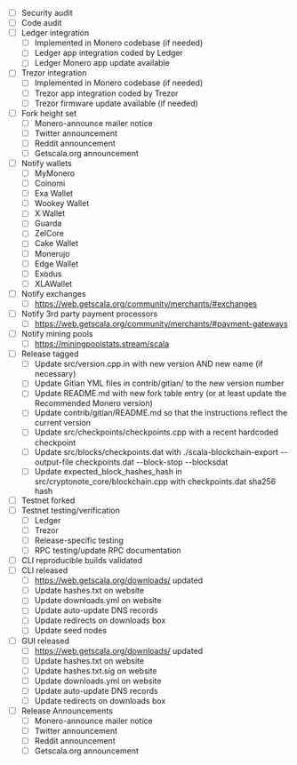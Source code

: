 - [ ] Security audit
- [ ] Code audit
- [ ] Ledger integration
  - [ ] Implemented in Monero codebase (if needed)
  - [ ] Ledger app integration coded by Ledger
  - [ ] Ledger Monero app update available
- [ ] Trezor integration
  - [ ] Implemented in Monero codebase (if needed)
  - [ ] Trezor app integration coded by Trezor
  - [ ] Trezor firmware update available (if needed)
- [ ] Fork height set
  - [ ] Monero-announce mailer notice
  - [ ] Twitter announcement
  - [ ] Reddit announcement
  - [ ] Getscala.org announcement
- [ ] Notify wallets
  - [ ] MyMonero
  - [ ] Coinomi
  - [ ] Exa Wallet
  - [ ] Wookey Wallet
  - [ ] X Wallet
  - [ ] Guarda
  - [ ] ZelCore
  - [ ] Cake Wallet
  - [ ] Monerujo
  - [ ] Edge Wallet
  - [ ] Exodus
  - [ ] XLAWallet
- [ ] Notify exchanges
  - [ ] https://web.getscala.org/community/merchants/#exchanges
- [ ] Notify 3rd party payment processors
  - [ ] https://web.getscala.org/community/merchants/#payment-gateways
- [ ] Notify mining pools
  - [ ] https://miningpoolstats.stream/scala
- [ ] Release tagged
  - [ ] Update src/version.cpp.in with new version AND new name (if necessary)
  - [ ] Update Gitian YML files in contrib/gitian/ to the new version number
  - [ ] Update README.md with new fork table entry (or at least update the Recommended Monero version)
  - [ ] Update contrib/gitian/README.md so that the instructions reflect the current version
  - [ ] Update src/checkpoints/checkpoints.cpp with a recent hardcoded checkpoint
  - [ ] Update src/blocks/checkpoints.dat with ./scala-blockchain-export --output-file checkpoints.dat --block-stop <recent block height> --blocksdat
  - [ ] Update expected_block_hashes_hash in src/cryptonote_core/blockchain.cpp with checkpoints.dat sha256 hash
- [ ] Testnet forked
- [ ] Testnet testing/verification
  - [ ] Ledger
  - [ ] Trezor
  - [ ] Release-specific testing
  - [ ] RPC testing/update RPC documentation
- [ ] CLI reproducible builds validated
- [ ] CLI released
  - [ ] https://web.getscala.org/downloads/ updated
  - [ ] Update hashes.txt on website
  - [ ] Update downloads.yml on website
  - [ ] Update auto-update DNS records
  - [ ] Update redirects on downloads box
  - [ ] Update seed nodes
- [ ] GUI released
  - [ ] https://web.getscala.org/downloads/ updated
  - [ ] Update hashes.txt on website
  - [ ] Update hashes.txt.sig on website
  - [ ] Update downloads.yml on website
  - [ ] Update auto-update DNS records
  - [ ] Update redirects on downloads box
- [ ] Release Announcements
  - [ ] Monero-announce mailer notice
  - [ ] Twitter announcement
  - [ ] Reddit announcement
  - [ ] Getscala.org announcement
